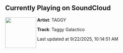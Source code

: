 ## Currently Playing on SoundCloud

[<img align="left" width="100" src="https://i1.sndcdn.com/artworks-000094253246-w1e4ko-t500x500.jpg">](https://soundcloud.com/steven-mctaggart/taggy-galactico)

**Artist**: TAGGY 

**Track**: Taggy Galactico

Last updated at 9/22/2025, 10:14:51 AM
